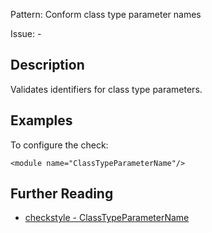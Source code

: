 Pattern: Conform class type parameter names

Issue: -

## Description

Validates identifiers for class type parameters.

## Examples

To configure the check: 
    
    
    <module name="ClassTypeParameterName"/>

## Further Reading

* [checkstyle - ClassTypeParameterName](http://checkstyle.sourceforge.net/config_naming.html#ClassTypeParameterName)